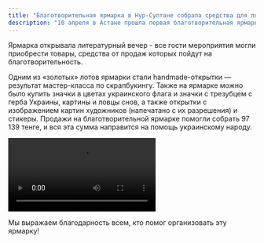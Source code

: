 ```yaml
---
title: "Благотворительная ярмарка в Нур-Султане собрала средства для помощи Украине"
description: "10 апреля в Астане прошла первая благотворительная ярмарка, организованная Штабом гуманитарной помощи Украине"
---
```


Ярмарка открывала литературный вечер - все гости мероприятия могли приобрести товары, средства от продаж которых пойдут на благотворительность.

Одним из «золотых» лотов ярмарки стали handmade-открытки — результат мастер-класса по скрапбукингу. Также на ярмарке можно было купить значки в цветах украинского флага и значки с трезубцем с герба Украины, картины и ловцы снов, а также открытки с изображением картин художников (напечатано с их разрешения) и стикеры. Продажи на благотворительной ярмарке помогли собрать 97 139 тенге, и вся эта сумма направится на помощь украинскому народу.

<video controls="controls">
  <source src="./yarmarka.mp4">
</video>

Мы выражаем благодарность всем, кто помог организовать эту ярмарку!